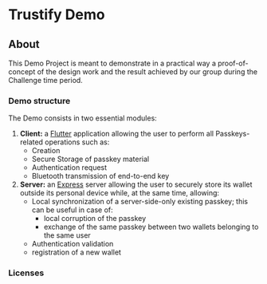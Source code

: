 # Trustify Demo

## About

This Demo Project is meant to demonstrate in a practical way a proof-of-concept of the design work and the result achieved by our group during the Challenge time period.

### Demo structure

The Demo consists in two essential modules:

1. **Client:** a [Flutter](https://flutter.dev/) application allowing the user to perform all Passkeys-related operations such as:
    - Creation
    - Secure Storage of passkey material
    - Authentication request
    - Bluetooth transmission of end-to-end key
2. **Server:** an [Express](https://expressjs.com/it/) server allowing the user to securely store its wallet outside its personal device while, at the same time, allowing:
    - Local synchronization of a server-side-only existing passkey; this can be useful in case of:
        - local corruption of the passkey
        - exchange of the same passkey between two wallets belonging to the same user
    - Authentication validation
    - registration of a new wallet

### Licenses

